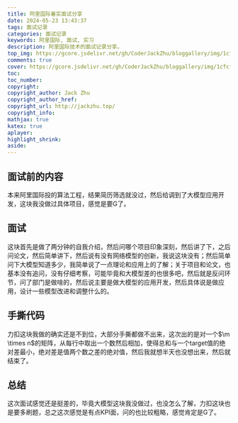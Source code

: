 ```yaml
---
title: 阿里国际暑实面试分享
date: 2024-05-23 13:43:37
tags: 面试记录
categories: 面试记录
keywords: 阿里国际, 面试, 实习
description: 阿里国际技术的面试记录分享。
top_img: https://gcore.jsdelivr.net/gh/CoderJackZhu/bloggallery/img/1cfcf9e2b6691718b5bc070c3b7f222b.jpeg
comments: true
cover: https://gcore.jsdelivr.net/gh/CoderJackZhu/bloggallery/img/1cfcf9e2b6691718b5bc070c3b7f222b.jpeg
toc:
toc_number:
copyright:
copyright_author: Jack Zhu
copyright_author_href: 
copyright_url: http://jackzhu.top/
copyright_info: 
mathjax: true
katex: true
aplayer: 
highlight_shrink: 
aside: 
---
```


## 面试前的内容

本来阿里国际投的算法工程，结果简历筛选就没过，然后给调到了大模型应用开发，这块我没做过具体项目，感觉是要G了。

## 面试

这块首先是做了两分钟的自我介绍，然后问哪个项目印象深刻，然后讲了下，之后问论文，然后简单讲下，然后说有没有网络模型的创新，我说这块没有；然后简单问下大模型知道多少，我简单说了一点理论和应用上的了解；关于项目和论文，也基本没有追问，没有仔细考察，可能毕竟和大模型差的也很多吧，然后就是反问环节，问了部门是做啥的，然后说主要是做大模型的应用开发，然后具体说是做应用，设计一些模型改进和调整什么的。

## 手撕代码

力扣这块我做的确实还是不到位，大部分手撕都做不出来，这次出的是对一个$\m \times n$的矩阵，从每行中取出一个数然后相加，使得总和与一个target值的绝对差最小，绝对差是值两个数之差的绝对值，然后我就想半天也没想出来，然后就结束了。

## 总结

这次面试感觉还是挺差的，毕竟大模型这块我没做过，也没怎么了解，力扣这块也是要多刷题，总之这次感觉是有点KPI面，问的也比较粗略，感觉肯定是G了。
